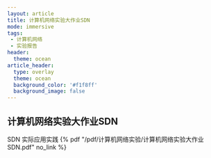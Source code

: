 ```yaml
---
layout: article
title: 计算机网络实验大作业SDN
mode: immersive
tags:
 - 计算机网络
 - 实验报告
header:
  theme: ocean
article_header:
  type: overlay
  theme: ocean
  background_color: '#f1f8ff'
  background_image: false
---
```


## 计算机网络实验大作业SDN

SDN 实际应用实践
 {% pdf "/pdf/计算机网络实验/计算机网络实验大作业SDN.pdf" no_link %}